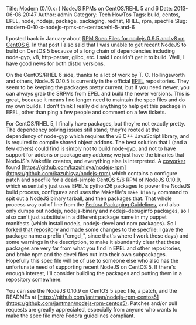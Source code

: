Title: Modern (0.10.x+) NodeJS RPMs on CentOS/REHL 5 and 6
Date: 2013-06-06 20:47
Author: admin
Category: Tech HowTos
Tags: build, centos, EPEL, node, nodejs, package, packaging, redhat, RHEL, rpm, specfile
Slug: modern-0-10-x-nodejs-rpms-on-centosrehl-5-and-6

I posted back in January about [RPM Spec Files for nodejs 0.9.5 and v8
on CentOS
6](/2013/01/rpm-spec-files-for-nodejs-0-9-5-and-v8-on-centos-5/). In
that post I also said that I was unable to get recent NodeJS to build on
CentOS 5 because of a long chain of dependencies including node-gyp, v8,
http-parser, glibc, etc. I said I couldn't get it to build. Well, I have
good news for both distro versions.

On the CentOS/RHEL 6 side, thanks to a lot of work by T. C.
Hollingsworth and others, NodeJS 0.10.5 is currently in the official
[EPEL](http://fedoraproject.org/wiki/EPEL) repositories. They seem to be
keeping the packages pretty current, but if you need newer, you can
always grab the SRPMs from EPEL and build the newer versions. This is
great, because it means I no longer need to maintain the spec files and
do my own builds. I don't think I really did anything to help get this
package in EPEL, other than ping a few people and comment on a few
tickets.

For CentOS/RHEL 5, I finally have packages, but they're not exactly
pretty. The dependency solving issues still stand; they're rooted at the
dependency of node-gyp which requires the v8 C++ JavaScript library, and
is required to compile shared object addons. The best solution that I
(and a few others) could find is simply not to build node-gyp, and not
to have support for addons or package any addons; we just have the
binaries that NodeJS's Makefile creates, and everything else is
interpreted. A [coworker](https://twitter.com/toxigenicpoem) found
[https://github.com/kazuhisya/nodejs-rpm](https://github.com/kazuhisya/nodejs-rpm)
which contains a configure patch and specfile for a dead-simple CentOS
5/6 RPM of NodeJS 0.10.9, which essentially just uses EPEL's python26
packages to power the NodeJS build process, configures and uses the
Makefile's `make binary` command to spit out a NodeJS binary tarball,
and then packages that. That whole process way out of line from the
[Fedora Packaging
Guidelines](http://fedoraproject.org/wiki/Packaging:Guidelines), and
also only dumps out nodejs, nodejs-binary and nodejs-debuginfo packages,
so I also can't just substitute in a different package name in my puppet
manifests (which install nodejs, nodejs-devel and npm packages). So I
[forked that repository](https://github.com/jantman/nodejs-rpm-centos5)
and made some changes to the specfile: I gave the package name a prefix
("cmgd\_", since that's where I work these days) and some warnings in
the description, to make it abundantly clear that these packages are
very far from what you find in EPEL and other repositories, and broke
npm and the devel files out into their own subpackages. Hopefully this
spec file will be of use to someone else who also has the unfortunate
need of supporting recent NodeJS on CentOS 5. If there's enough
interest, I'll consider building the packages and putting them in a
repository somewhere.

You can see the NodeJS 0.10.9 on CentOS 5 spec file, a patch, and the
READMEs at
[https://github.com/jantman/nodejs-rpm-centos5](https://github.com/jantman/nodejs-rpm-centos5).
Patches and/or pull requests are greatly appreciated, especially from
anyone who wants to make the spec file more Fedora guidelines compliant.
